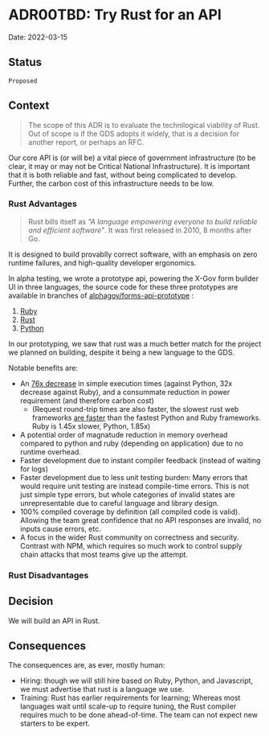# ADR00TBD: Try Rust for an API

Date: 2022-03-15

## Status

`Proposed`

## Context
> The scope of this ADR is to evaluate the technilogical viability of Rust. Out of scope is if the GDS adopts it widely, that is a decision for another report, or perhaps an RFC.

Our core API is (or will be) a vital piece of government infrastructure (to be clear, it may or may not be Critical National Infrastructure). It is important that it is both reliable and fast, without being complicated to develop. Further, the carbon cost of this infrastructure needs to be low.

### Rust Advantages
> Rust bills itself as _"A language empowering everyone to build reliable and efficient software"_. It was first released in 2010, 8 months after Go. 

It is designed to build provablly correct software, with an emphasis on zero runtime failures, and high-quality developer ergonomics.

In alpha testing, we wrote a prototype api, powering the X-Gov form builder UI in three languages, the source code for these three prototypes are available in branches of [alphagov/forms-api-prototype](https://github.com/alphagov/forms-api-prototype) :
 1. [Ruby](https://github.com/alphagov/forms-api-prototype/pull/1)
 2. [Rust](https://github.com/alphagov/forms-api-prototype/pull/2)
 3. [Python](https://github.com/alphagov/forms-api-prototype/pull/3)

In our prototyping, we saw that rust was a much better match for the project we planned on building, despite it being a new language to the GDS.

Notable benefits are:
- An [76x decrease](https://github.com/drujensen/fib#results) in simple execution times (against Python, 32x decrease against Ruby), and a consummate reduction in power requirement (and therefore carbon cost)
	- (Request round-trip times are also faster, the slowest rust web frameworks [are faster](https://web-frameworks-benchmark.netlify.app/result?asc=0&l=rust,ruby,python]) than the fastest Python and Ruby frameworks. Ruby is 1.45x slower, Python, 1.85x)
- A potential order of magnatude reduction in memory overhead compared to python and ruby (depending on application) due to no runtime overhead.
- Faster development due to instant compiler feedback (instead of waiting for logs)
- Faster development due to less unit testing burden: Many errors that would require unit testing are instead compile-time errors. This is not just simple type errors, but whole categories of invalid states are unrepresentable due to careful language and library design.
- 100% compiled coverage by definition (all compiled code is valid). Allowing the team great confidence that no API responses are invalid, no inputs cause errors, etc.
- A focus in the wider Rust community on correctness and security. Contrast with NPM, which requires so much work to control supply chain attacks that most teams give up the attempt.

### Rust Disadvantages

## Decision

We will build an API in Rust.

## Consequences

The consequences are, as ever, mostly human:
- Hiring: though we will still hire based on Ruby, Python, and Javascript, we must advertise that rust is a language we use.
- Training: Rust has earlier requirements for learning; Whereas most languages wait until scale-up to require tuning, the Rust compiler requires much to be done ahead-of-time. The team can not expect new starters to be expert. 

